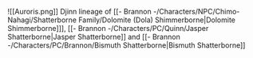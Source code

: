 ![[Auroris.png]]
Djinn lineage of [[- Brannon -/Characters/NPC/Chimo-Nahagi/Shatterborne Family/Dolomite (Dola) Shimmerborne|Dolomite Shimmerborne]]], [[- Brannon -/Characters/PC/Quinn/Jasper Shatterborne|Jasper Shatterborne]] and [[- Brannon -/Characters/PC/Brannon/Bismuth Shatterborne|Bismuth Shatterborne]]
